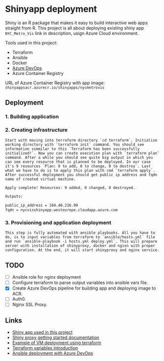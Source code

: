 # Shinyapp deployment
Shiny is an R package that makes it easy to build interactive web apps straight from R. This project is all about deploying existing shiny app `NYC_Metro_Vis` link in description, usign Azure Cloud environment. 

Tools used in this project: 
* Terraform 
* Ansible 
* Docker 
* [Azure DevOps](https://dev.azure.com/damianbudelewski/shinyapp/)
* Azure Container Registry

URL of Azure Container Registry with app image: `shinyappsacr.azurecr.io/shinyapps/nycmetrovis`


## Deployment

### 1. Building application

### 2. Creating infrastructure 
	Start with moving into terraform directory `cd terraform`. Initialize working directory with `terraform init` command. You should see information simmilar to this `Terraform has been successfully initialized!`. Now you can create execution plan with `terraform plan` command. After a while you should see quite big output in which you can see every resource that is planned to be deployed. In our case it's 9 resources `Plan: 9 to add, 0 to change, 0 to destroy`. Last what we have to do is to apply this plan with cmd `terraform apply`. After successful deployment you should get public ip address and fqdn name of created virtual machine.

```bash
Apply complete! Resources: 9 added, 0 changed, 0 destroyed.

Outputs:

public_ip_address = 104.40.216.99
fqdn = nycvisshinyapp.westeurope.cloudapp.azure.com
```

### 3. Provisioning and application deployment
	This step is fully automated with ansible playbooks. All you have to do, is to input variables from terraform to `ansible/hosts.yml` file and run `ansible-playbook -i hosts.yml deploy.yml`. This will prepare server with installation of shinyproxy, docker and ngixn with proper configuration. At the end, it will start shinyproxy and nginx service.

## TODO
- [ ] Ansible role for nginx deployment
- [ ] Configure terraform to parse output variables into ansible vars file.
- [x] Create Azure DevOps pipeline for building app and deploying image to ACR.
- [ ] Auth0.
- [ ] Nginx SSL Proxy.

## Links
* [Shiny app used in this project](https://github.com/CodingTigerTang/NYC_Metro_Vis)
* [Shiny proxy getting started documentation](https://www.shinyproxy.io/getting-started/)
* [Example of VM deployment using terraform](https://docs.microsoft.com/en-us/azure/terraform/terraform-create-complete-vm)
* [Terraform variables introduction](https://upcloud.com/community/tutorials/terraform-variables/)
* [Ansible deployment with Azure DevOps](https://www.azuredevopslabs.com/labs/vstsextend/ansible/)
